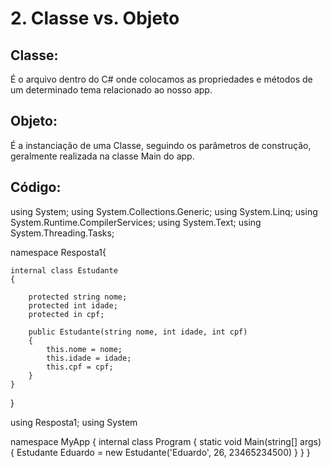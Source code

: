 # 2. Classe vs. Objeto

## Classe: 
É o arquivo dentro do C# onde colocamos as propriedades e métodos de um determinado tema relacionado ao nosso app. 


## Objeto:
É a instanciação de uma Classe, seguindo os parâmetros de construção, geralmente realizada na classe Main do app.

## Código:

﻿using System;
using System.Collections.Generic;
using System.Linq;
using System.Runtime.CompilerServices;
using System.Text;
using System.Threading.Tasks;

namespace Resposta1{

	internal class Estudante
	{

		protected string nome;
		protected int idade;
		protected in cpf;

		public Estudante(string nome, int idade, int cpf)
		{
			this.nome = nome;
			this.idade = idade;
			this.cpf = cpf;
		}
	}
}


using Resposta1;
using System

namespace MyApp
{
	internal class Program
	{
		static void Main(string[] args)
		{
			Estudante Eduardo = new Estudante('Eduardo', 26, 23465234500)
		}
	}
}
